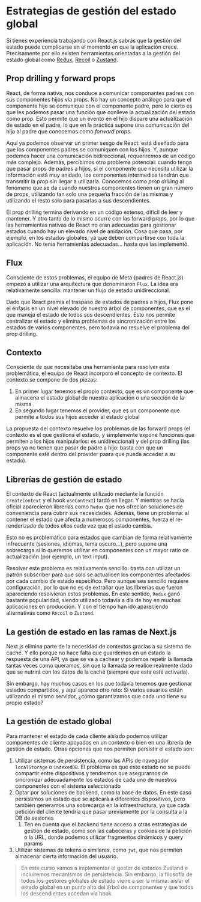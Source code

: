 # Estrategias de gestión del estado global

Si tienes experiencia trabajando con React.js sabrás que la gestión del estado puede complicarse en el momento en que la aplicación crece. Precisamente por ello existen herramientas orientadas a la gestión del estado global como [Redux](https://react-redux.js.org/), [Recoil](https://recoiljs.org/) o [Zustand](https://zustand-demo.pmnd.rs/).

## Prop drilling y forward props

React, de forma nativa, nos conduce a comunicar componantes padres con sus componentes hijos vía props. No hay un concepto análogo para que el componente hijo se comunique con el componente padre, pero lo cierto es que les podemos pasar una función que conlleve la actualización del estado como prop. Esto permite que un evento en el hijo dispare una actualización de estado en el padre, lo que en la práctica supone una comunicación del hijo al padre que conocemos como _forward props_.

Aquí ya podemos observar un primer sesgo de React: está diseñado para que los componentes padres se comuniquen con los hijos. Y, aunque podemos hacer una comunicación bidireccional, requeriremos de un código más complejo. Además, percibimos otro problema potencial: cuando tengo que pasar props de padres a hijos, si el componente que necesita utilizar la información está muy anidado, los componentes intermedios tendrán que transmitir la prop sin llegar a utilizarla. Conocemos como _prop drilling_ al fenómeno que se da cuando nuestros componentes tienen un gran número de props, utilizando tan solo una pequeña fracción de las mismas y utilizando el resto solo para pasarlas a sus descendientes.

El prop drilling termina derivando en un código extenso, difícil de leer y mantener. Y otro tanto de lo mismo ocurre con las forward props, por lo que las herramientas nativas de React no eran adecuadas para gestionar estados cuando hay un elevado nivel de anidación. Cosa que pasa, por ejemplo, en los estados globales, ya que deben compartirse con toda la aplicación. No tenía herramientas adecuadas... hasta que las implementó.

## Flux

Consciente de estos problemas, el equipo de Meta (padres de React.js) empezó a utilizar una arquitectura que denominaron `Flux`. La idea era relativamente sencilla: mantener un flujo de estado unidireccional.

Dado que React premia el traspaso de estados de padres a hijos, Flux pone el énfasis en un nivel elevado de nuestro árbol de componentes, que es el que maneja el estado de todos sus descendientes. Esto nos permite centralizar el estado y elimina problemas de sincronización entre los estados de varios componentes, pero todavía no resuelve el problema del prop drilling.

## Contexto

Consciente de que necesitaba una herramienta para resolver esta problemática, el equipo de React incorporó el concepto de contexto. El contexto se compone de dos piezas:

1. En primer lugar tenemos el propio contexto, que es un componente que almacena el estado global de nuestra aplicación o una sección de la misma
1. En segundo lugar tenemos el provider, que es un componente que permite a todos sus hijos acceder al estado global

La propuesta del contexto resuelve los problemas de las forward props (el contexto es el que gestiona el estado, y simplemente expone funciones que permiten a los hijos manipularlos: es unidireccional) y del prop drilling (las props ya no tienen que pasar de padre a hijo: basta con que un componente esté dentro del provider paara que pueda acceder a su estado).

## Librerías de gestión de estado

El contexto de React (actualmente utilizado mediante la función `createContext` y el hook `useContext`) tardó en llegar. Y mientras se hacía oficial aparecieron librerías como `Redux` que nos ofrecían soluciones de conveniencia para cubrir sus necesidades. Además, tiene un problema: al contener el estado que afecta a numerosos componentes, fuerza el re-renderizado de todos ellos cada vez que el estado cambia.

Esto no es problemático para estados que cambian de forma relativamente infrecuente (sesiones, idiomas, tema oscuro...), pero supone una sobrecarga si lo queremos utilizar en componentes con un mayor ratio de actualización (por ejemplo, un text input).

Resolver este problema es relativamente sencillo: basta con utilizar un patrón subscriber para que solo se actualicen los componentes afectados por cada cambio de estado específico. Pero aunque sea sencillo requiere configuración, por lo que no es de extrañar que las librerías que fueron apareciendo resolvieran estos problemas. En este sentido, `Redux` ganó bastante popularidad, siendo utilizado todavía a día de hoy en muchas aplicaciones en producción. Y con el tiempo han ido apareciendo alternativas como `Recoil` o `Zustand`.

## La gestión de estado en las ramas de Next.js

Next.js elimina parte de la necesidad de contextos gracias a su sistema de caché. Y ello porque no hace falta que guardemos en un estado la respuesta de una API, ya que se va a cachear y podemos repetir la llamada tantas veces como queramos, sin que la llamada se realice realmente dado que se nutrirá con los datos de la caché (siempre que esta esté activada).

Sin embargo, hay muchos casos en los que todavía tenemos que gestionar estados compartidos, y aquí aparece otro reto: Si varios usuarios están utilizando el mismo servidor, ¿cómo garantizamos que cada uno tiene su propio estado?

## La gestión de estado global

Para mantener el estado de cada cliente aislado podemos utilizar componentes de cliente apoyados en un contexto o bien en una librería de gestión de estado. Otras opciones que nos permiten persistir el estado son:

1. Utilizar sistemas de persistencia, como las APIs de navegador `localStorage` o `indexedDB`. El problema es que este estado no se puede compartir entre dispositivos y tendremos que asegurarnos de sincronizar adecuadamente los estados de cada uno de nuestros componentes con el sistema seleccionado
1. Optar por soluciones de backend, como la base de datos. En este caso persistimos un estado que se aplicará a diferentes dispositivos, pero también generamos una sobrecarga en la infraestructura, ya que cada petición del cliente tendría que pasar previamente por la consulta a la DB de sesiones
   1. Ten en cuenta que el backend tiene acceso a otras estrategias de gestión de estado, como son las cabeceras y cookies de la petición o la URL, donde podemos utilizar fragmentos dinámicos y query params
1. Utilizar sistemas de tokens o similares, como `jwt`, que nos permiten almacenar cierta información del usuario.

> En este curso vamos a implementar el gestor de estados Zustand e incluiremos mecanismos de persistencia. Sin embargo, la filosofía de todos los gestores globales de estado viene a ser la misma: aislar el estado global en un punto alto del árbol de componentes y que todos los descendientes accedan vía hook
